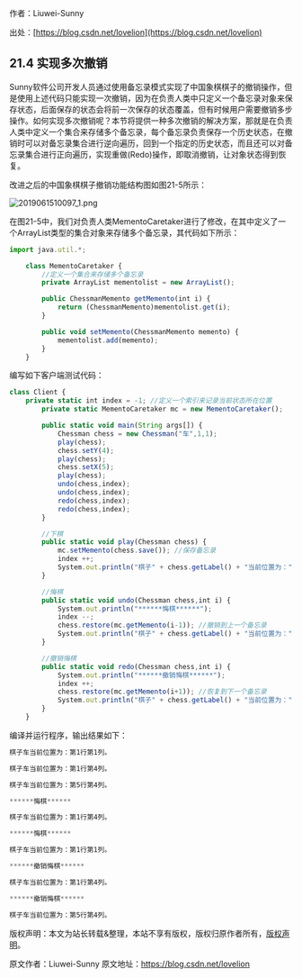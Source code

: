

  
作者：Liuwei-Sunny

出处：[https://blog.csdn.net/lovelion](https://blog.csdn.net/lovelion)

## 21.4 实现多次撤销

Sunny软件公司开发人员通过使用备忘录模式实现了中国象棋棋子的撤销操作，但是使用上述代码只能实现一次撤销，因为在负责人类中只定义一个备忘录对象来保存状态，后面保存的状态会将前一次保存的状态覆盖，但有时候用户需要撤销多步操作。如何实现多次撤销呢？本节将提供一种多次撤销的解决方案，那就是在负责人类中定义一个集合来存储多个备忘录，每个备忘录负责保存一个历史状态，在撤销时可以对备忘录集合进行逆向遍历，回到一个指定的历史状态，而且还可以对备忘录集合进行正向遍历，实现重做(Redo)操作，即取消撤销，让对象状态得到恢复。

改进之后的中国象棋棋子撤销功能结构图如图21-5所示：

![2019061510097_1.png](https://gitee.com/hezhiyuan007/java-study/raw/master/images/DesignMode2/a02c19ad-806e-4627-ad9a-dacbe17cee77.png)

在图21-5中，我们对负责人类MementoCaretaker进行了修改，在其中定义了一个ArrayList类型的集合对象来存储多个备忘录，其代码如下所示：

```js 
import java.util.*;

    class MementoCaretaker {
        //定义一个集合来存储多个备忘录
        private ArrayList mementolist = new ArrayList();

        public ChessmanMemento getMemento(int i) {
            return (ChessmanMemento)mementolist.get(i);
        }

        public void setMemento(ChessmanMemento memento) {
            mementolist.add(memento);
        }
    }
```

编写如下客户端测试代码：


```js 
class Client {
    private static int index = -1; //定义一个索引来记录当前状态所在位置
        private static MementoCaretaker mc = new MementoCaretaker();

        public static void main(String args[]) {
            Chessman chess = new Chessman("车",1,1);
            play(chess);        
            chess.setY(4);
            play(chess);
            chess.setX(5);
            play(chess);
            undo(chess,index);
            undo(chess,index);
            redo(chess,index);
            redo(chess,index);
        }

        //下棋
        public static void play(Chessman chess) {
            mc.setMemento(chess.save()); //保存备忘录
            index ++;
            System.out.println("棋子" + chess.getLabel() + "当前位置为：" + "第" + chess.getX() + "行" + "第" + chess.getY() + "列。");
        }

        //悔棋
        public static void undo(Chessman chess,int i) {
            System.out.println("******悔棋******");
            index --;
            chess.restore(mc.getMemento(i-1)); //撤销到上一个备忘录
            System.out.println("棋子" + chess.getLabel() + "当前位置为：" + "第" + chess.getX() + "行" + "第" + chess.getY() + "列。");
        }

        //撤销悔棋
        public static void redo(Chessman chess,int i) {
            System.out.println("******撤销悔棋******");
            index ++;
            chess.restore(mc.getMemento(i+1)); //恢复到下一个备忘录
            System.out.println("棋子" + chess.getLabel() + "当前位置为：" + "第" + chess.getX() + "行" + "第" + chess.getY() + "列。");
        }
    }
```

编译并运行程序，输出结果如下：


```js 
棋子车当前位置为：第1行第1列。

棋子车当前位置为：第1行第4列。

棋子车当前位置为：第5行第4列。

******悔棋******

棋子车当前位置为：第1行第4列。

******悔棋******

棋子车当前位置为：第1行第1列。

******撤销悔棋******

棋子车当前位置为：第1行第4列。

******撤销悔棋******

棋子车当前位置为：第5行第4列。
```
  
版权声明：本文为站长转载&整理，本站不享有版权，版权归原作者所有，[版权声明](https://gitee.com/hezhiyuan007/java-notes/raw/master/disclaimer.md)。




原文作者：Liuwei-Sunny 原文地址：https://blog.csdn.net/lovelion